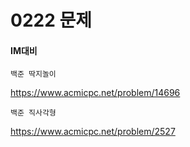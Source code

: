 # 0222 문제
#### IM대비

```
백준 딱지놀이
```
https://www.acmicpc.net/problem/14696

```
백준 직사각형
```

https://www.acmicpc.net/problem/2527